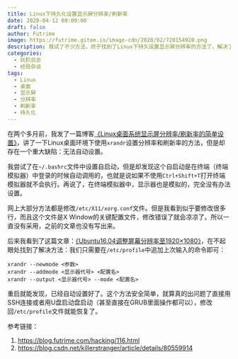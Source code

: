 ```yaml
---
title: Linux下持久化设置显示屏分辨率/刷新率
date: 2020-04-12 00:00:00
draft: false
author: Futrime
image: https://futrime.gitee.io/image-cdn/2020/02/720154920.png
description: 我试了不少方法，终于找到了Linux下持久设置显示屏分辨率的方法了，解决了两个多月前遇到的问题。
categories:
  - 玩机日志
  - 经验杂谈
tags:
  - Linux
  - 桌面
  - 显示屏
  - 分辨率
  - 刷新率
  - 持久化
---
```


在两个多月前，我发了一篇博客[《Linux桌面系统显示屏分辨率/刷新率的简单设置》][2]，讲了一下Linux桌面环境下使用`xrandr`设置分辨率和刷新率的方法，但是却存在一个重大缺陷：无法自动设置。

我尝试了在`~/.bashrc`文件中设置自启动，但是却发现这个自启动是在终端（终端模拟器）中登录的时候自动调用的，也就是说如果不使用`Ctrl+Shift+T`打开终端模拟器就不会执行。再说了，在终端模拟器中，显示器也是模拟的，完全没有办法设置。

网上大部分方法都是修改`/etc/X11/xorg.conf`文件。但是我看到似乎要修改很多行，而且这个文件是X Window的关键配置文件，修改错误了就会凉凉了。所以一直没有采用，之前的文章也没有写出来。

后来我看到了这篇文章：[《Ubuntu16.04调整屏幕分辨率至1920×1080》][3]，在不起眼处找到了解决方法：我们只需要在`/etc/profile`中追加上次输入的命令即可：
```
xrandr --newmode <参数>
xrandr --addmode <显示器代号> <配置名>
xrandr --output <显示器代号> --mode <配置名>
```
重启就能发现，已经自动设置好了。这个方法安全简单，就算真的出问题了直接用SSH连接或者用U盘启动盘启动（甚至直接在GRUB里面操作都可以），修改回`/etc/profile`文件就能恢复了。

参考链接：
1. https://blog.futrime.com/hacking/116.html
1. https://blog.csdn.net/killerstranger/article/details/80559914

  [2]: https://blog.futrime.com/hacking/116.html
  [3]: https://blog.csdn.net/killerstranger/article/details/80559914
